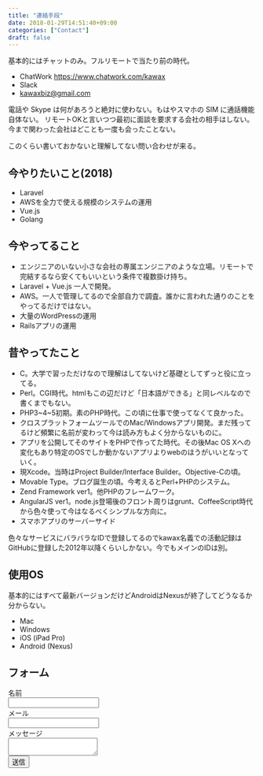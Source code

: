 ```yaml
---
title: "連絡手段"
date: 2018-01-29T14:51:40+09:00
categories: ["Contact"]
draft: false
---
```


基本的にはチャットのみ。フルリモートで当たり前の時代。

- ChatWork https://www.chatwork.com/kawax
- Slack
- kawaxbiz@gmail.com

電話や Skype は何があろうと絶対に使わない。もはやスマホの SIM に通話機能自体ない。
リモートOKと言いつつ最初に面談を要求する会社の相手はしない。今まで関わった会社はどことも一度も会ったことない。

このくらい書いておかないと理解してない問い合わせが来る。

## 今やりたいこと(2018)
- Laravel
- AWSを全力で使える規模のシステムの運用
- Vue.js
- Golang

## 今やってること
- エンジニアのいない小さな会社の専属エンジニアのような立場。リモートで完結するなら安くてもいいという条件で複数掛け持ち。
- Laravel + Vue.js 一人で開発。
- AWS。一人で管理してるので全部自力で調査。誰かに言われた通りのことをやってるだけではない。
- 大量のWordPressの運用
- Railsアプリの運用

## 昔やってたこと
- C。大学で習っただけなので理解はしてないけど基礎としてずっと役に立ってる。
- Perl。CGI時代。htmlもこの辺だけど「日本語ができる」と同レベルなので書くまでもない。
- PHP3~4~5初期。素のPHP時代。この頃に仕事で使ってなくて良かった。
- クロスプラットフォームツールでのMac/Windowsアプリ開発。まだ残ってるけど頻繁に名前が変わって今は読み方もよく分からないものに。
- アプリを公開してそのサイトをPHPで作ってた時代。その後Mac OS Xへの変化もあり特定のOSでしか動かないアプリよりwebのほうがいいとなっていく。
- 現Xcode。当時はProject Builder/Interface Builder。Objective-Cの頃。
- Movable Type。ブログ誕生の頃。今考えるとPerl+PHPのシステム。
- Zend Framework ver1。他PHPのフレームワーク。
- AngularJS ver1。node.js登場後のフロント周りはgrunt、CoffeeScript時代から色々使って今はなるべくシンプルな方向に。
- スマホアプリのサーバーサイド

色々なサービスにバラバラなIDで登録してるのでkawax名義での活動記録はGitHubに登録した2012年以降くらいしかない。今でもメインのIDは別。

## 使用OS
基本的にはすべて最新バージョンだけどAndroidはNexusが終了してどうなるか分からない。

- Mac
- Windows
- iOS (iPad Pro)
- Android (Nexus)

## フォーム
<form name="contact" netlify>
  <div class="field">
    <label class="label">名前</label>
    <div class="control">
      <input name="name" class="input" type="text" required>
    </div>
  </div>

  <div class="field">
    <label class="label">メール</label>
    <div class="control">
      <input name="email" class="input" type="email" required>
    </div>
  </div>

  <div class="field">
    <label class="label">メッセージ</label>
    <div class="control">
      <textarea name="message" class="textarea" required></textarea>
    </div>
  </div>
  
  <div class="field">
    <div class="control">
        <button class="button is-primary">送信</button>
    </div>
  </div>

</form>

